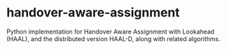 # handover-aware-assignment
Python implementation for Handover Aware Assignment with Lookahead (HAAL), and the distributed version HAAL-D, along with related algorithms.
